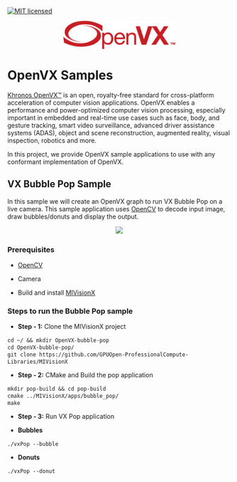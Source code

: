 [![MIT licensed](https://img.shields.io/badge/license-MIT-blue.svg)](https://opensource.org/licenses/MIT)

<p align="center"><img width="50%" src="../../images/OpenVX_logo.png" /></p>

# OpenVX Samples

<a href="https://www.khronos.org/openvx/" target="_blank">Khronos OpenVX&trade;</a> is an open, royalty-free standard for cross-platform acceleration of computer vision applications. OpenVX enables a performance and power-optimized computer vision processing, especially important in embedded and real-time use cases such as face, body, and gesture tracking, smart video surveillance, advanced driver assistance systems (ADAS), object and scene reconstruction, augmented reality, visual inspection, robotics and more.

In this project, we provide OpenVX sample applications to use with any conformant implementation of OpenVX.

## VX Bubble Pop Sample

In this sample we will create an OpenVX graph to run VX Bubble Pop on a live camera. This sample application uses <a href="https://en.wikipedia.org/wiki/OpenCV" target="_blank">OpenCV</a> to decode input image, draw bubbles/donuts and display the output.

 <p align="center"><img width="60%" src="../../images/vx-pop-app.gif" /></p>

### Prerequisites

* [OpenCV](https://github.com/opencv/opencv/releases/tag/3.4.0)

* Camera

* Build and install [MIVisionX](https://github.com/GPUOpen-ProfessionalCompute-Libraries/MIVisionX#build--install-mivisionx) 

### Steps to run the Bubble Pop sample

* **Step - 1:** Clone the MIVisionX project

``` 
cd ~/ && mkdir OpenVX-bubble-pop
cd OpenVX-bubble-pop/
git clone https://github.com/GPUOpen-ProfessionalCompute-Libraries/MIVisionX
```

* **Step - 2:** CMake and Build the pop application

``` 
mkdir pop-build && cd pop-build
cmake ../MIVisionX/apps/bubble_pop/
make
```

* **Step - 3:** Run VX Pop application

 - **Bubbles**

 ``` 
 ./vxPop --bubble
 ```

 - **Donuts**

 ``` 
 ./vxPop --donut
 ````
